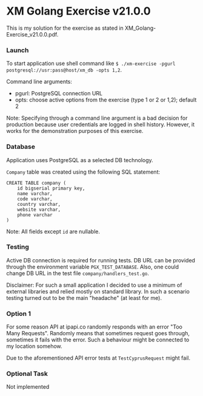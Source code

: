 
# XM Golang Exercise v21.0.0

This is my solution for the exercise as stated in XM_Golang-Exercise_v21.0.0.pdf.

### Launch

To start application use shell command like `$ ./xm-exercise -pgurl postgresql://usr:pass@host/xm_db -opts 1,2`.

Command line arguments:
- pgurl: PostgreSQL connection URL
- opts: choose active options from the exercise (type 1 or 2 or 1,2); default 2

Note: Specifying through a command line argument is a bad decision for production because user credentials are logged in shell history.
However, it works for the demonstration purposes of this exercise.

### Database

Application uses PostgreSQL as a selected DB technology.

`Company` table was created using the following SQL statement:
    
    CREATE TABLE company (
        id bigserial primary key,
        name varchar,
        code varchar,
        country varchar,
        website varchar,
        phone varchar
    )

Note: All fields except `id` are nullable.

### Testing

Active DB connection is required for running tests. DB URL can be provided through the environment variable `PGX_TEST_DATABASE`.
Also, one could change DB URL in the test file `company/handlers_test.go`.

Disclaimer: For such a small application I decided to use a minimum of external libraries and relied mostly on standard library.
In such a scenario testing turned out to be the main "headache" (at least for me).

### Option 1

For some reason API at ipapi.co randomly responds with an error "Too Many Requests". Randomly means that sometimes request goes through,
sometimes it fails with the error. Such a behaviour might be connected to my location somehow.

Due to the aforementioned API error tests at `TestCyprusRequest` might fail.

### Optional Task

Not implemented
